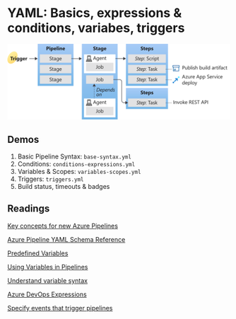 # YAML: Basics, expressions & conditions, variabes, triggers

![key-concepts-overview](_images/key-concepts-overview.svg)

## Demos

1. Basic Pipeline Syntax: `base-syntax.yml`
2. Conditions: `conditions-expressions.yml`
3. Variables & Scopes: `variables-scopes.yml`
4. Triggers: `triggers.yml`
5. Build status, timeouts & badges

## Readings

[Key concepts for new Azure Pipelines](https://learn.microsoft.com/en-us/azure/devops/pipelines/get-started/key-pipelines-concepts?view=azure-devops)

[Azure Pipeline YAML Schema Reference](https://learn.microsoft.com/en-us/azure/devops/pipelines/yaml-schema?view=azure-devops&tabs=schema%2Cparameter-schema)

[Predefined Variables](https://learn.microsoft.com/en-us/azure/devops/pipelines/build/variables?view=azure-devops&tabs=yaml)

[Using Variables in Pipelines](https://learn.microsoft.com/en-us/azure/devops/pipelines/process/variables?view=azure-devops&tabs=yaml%2Cbatch)

[Understand variable syntax](https://learn.microsoft.com/en-us/azure/devops/pipelines/process/variables?view=azure-devops&tabs=yaml%2Cbatch#understand-variable-syntax)

[Azure DevOps Expressions](https://learn.microsoft.com/en-us/azure/devops/pipelines/process/expressions?view=azure-devops)

[Specify events that trigger pipelines](https://learn.microsoft.com/en-us/azure/devops/pipelines/build/triggers?view=azure-devops)